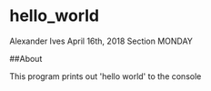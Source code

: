 # hello_world

Alexander Ives
April 16th, 2018
Section MONDAY

##About

This program prints out 'hello world' to the console
